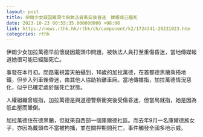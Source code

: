 ```yaml
---
layout: post
title: 伊朗少女疑因戴頭巾與執法者衝突後昏迷　據報或已腦死
date: 2023-10-23 00:55:35.000000000 +08:00
link: https://news.rthk.hk/rthk/ch/component/k2/1724341-20231023.htm
categories: rthk
---
```


伊朗少女加拉萬德早前懷疑因戴頭巾問題，被執法人員打至重傷昏迷，當地傳媒報道她很可能已經腦死亡。

事發在本月初。閉路電視當天拍攝到，16歲的加拉萬德，在首都德黑蘭乘搭地鐵，但步入列車後昏迷，由其他人協助抬離車廂。當地傳媒指，加拉萬德情況惡化，似乎已確定處於腦死亡狀態。

人權組織曾經指，加拉萬德是與道德警察衝突後受傷昏迷，但當局就指，她是因為低血壓而暈倒。

加拉萬德住在德黑蘭，但就來自西部一個庫爾德社區。而去年9月一名庫爾德族女子，亦因為戴頭巾不當被拘捕，並在關押期間死亡，事件觸發全國多地示威。
